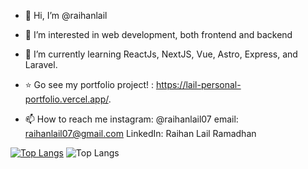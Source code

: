 - 👋 Hi, I’m @raihanlail
- 👀 I’m interested in web development, both frontend and backend
- 🌱 I’m currently learning ReactJs, NextJS, Vue, Astro, Express, and Laravel.
- ⭐ Go see my portfolio project! : https://lail-personal-portfolio.vercel.app/.

- 📫 How to reach me 
instagram: @raihanlail07
email: raihanlail07@gmail.com
LinkedIn: Raihan Lail Ramadhan


<!---
raihanlail/raihanlail is a ✨ special ✨ repository because its `README.md` (this file) appears on your GitHub profile.
You can click the Preview link to take a look at your changes.
--->
[![Top Langs](https://github-readme-stats.vercel.app/api/top-langs/?username=anuraghazra)](https://github.com/anuraghazra/github-readme-stats)
![Top Langs](https://github-readme-stats.vercel.app/api/top-langs/?username=anuraghazra&size_weight=0.5&count_weight=0.5)
